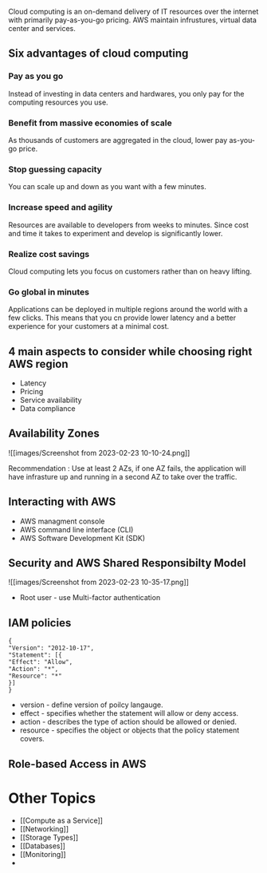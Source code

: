 Cloud computing is an on-demand delivery of IT resources over the internet with primarily pay-as-you-go pricing. AWS maintain infrustures, virtual data center and services.

## Six advantages of cloud computing

### Pay as you go

Instead of investing in data centers and hardwares, you only pay for the computing resources you use. 

### Benefit from massive economies of scale

As thousands of customers are aggregated in the cloud, lower pay as-you-go price.

### Stop guessing capacity

You can scale up and down as you want with a few minutes.

### Increase speed and agility

Resources are available to developers from weeks to minutes. Since cost and time it takes to experiment and develop is significantly lower.

### Realize cost savings

Cloud computing lets you focus on customers rather than on heavy lifting. 

### Go global in minutes

Applications can be deployed in multiple regions around the world with a few clicks. This means that you cn provide lower latency and a better experience for your customers at a minimal cost.


## 4 main aspects to consider while choosing right AWS region

- Latency
- Pricing
- Service availability
- Data compliance

## Availability Zones

![[images/Screenshot from 2023-02-23 10-10-24.png]]

Recommendation : Use at least 2 AZs, if one AZ fails, the application will have infrasture up and running in a second AZ to take over the traffic.

## Interacting with AWS

- AWS managment console
- AWS command line interface (CLI)
- AWS Software Development Kit (SDK)

## Security and AWS Shared Responsibilty Model

![[images/Screenshot from 2023-02-23 10-35-17.png]]

- Root user - use Multi-factor authentication

## IAM policies

```
{  
"Version": "2012-10-17",  
"Statement": [{  
"Effect": "Allow",  
"Action": "*",  
"Resource": "*"  
}]  
}
```

- version - define version of poilcy langauge. 
- effect - specifies whether the statement will allow or deny access. 
- action - describes the type of action should be allowed or denied.
- resource - specifies the object or objects that the policy statement covers.

## Role-based Access in AWS


# Other Topics

- [[Compute as a Service]]
- [[Networking]]
- [[Storage Types]]
- [[Databases]]
- [[Monitoring]]
- 